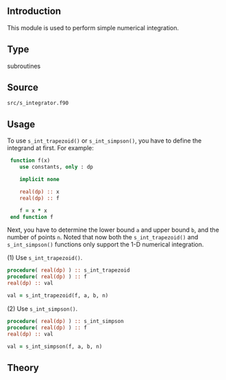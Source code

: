 ## Introduction

This module is used to perform simple numerical integration.

## Type

subroutines

## Source

`src/s_integrator.f90`

## Usage

To use `s_int_trapezoid()` or `s_int_simpson()`, you have to define the integrand at first. For example:

```fortran
 function f(x)
    use constants, only : dp

    implicit none

    real(dp) :: x
    real(dp) :: f

    f = x * x
 end function f
```

Next, you have to determine the lower bound `a` and upper bound `b`, and the number of points `n`. Noted that now both the `s_int_trapezoid()` and `s_int_simpson()` functions only support the 1-D numerical integration.

(1) Use `s_int_trapezoid()`.

```fortran
procedure( real(dp) ) :: s_int_trapezoid
procedure( real(dp) ) :: f
real(dp) :: val

val = s_int_trapezoid(f, a, b, n)
```

(2) Use `s_int_simpson()`.

```fortran
procedure( real(dp) ) :: s_int_simpson
procedure( real(dp) ) :: f
real(dp) :: val

val = s_int_simpson(f, a, b, n)
```

## Theory
